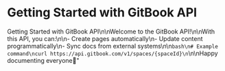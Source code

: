 # Getting Started with GitBook API

Getting Started with GitBook API\n\nWelcome to the GitBook API!\n\nWith this API, you can:\n\n- Create pages automatically\n- Update content programmatically\n- Sync docs from external systems\n\n`bash\n# Example command\ncurl https://api.gitbook.com/v1/spaces/{spaceId}\n`\n\nHappy documenting everyone🚀"

